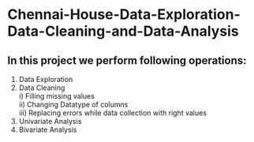 # Chennai-House-Data-Exploration-Data-Cleaning-and-Data-Analysis
## In this project we perform following operations:

1) Data Exploration
2) Data Cleaning  
  i) Filling missing values  
  ii) Changing Datatype of columns  
  iii) Replacing errors while data collection with right values  
3) Univariate Analysis
4) Bivariate Analysis
